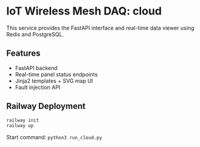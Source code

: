 # IoT Wireless Mesh DAQ: cloud

This service provides the FastAPI interface and real-time data viewer using Redis and PostgreSQL.

## Features

- FastAPI backend
- Real-time panel status endpoints
- Jinja2 templates + SVG map UI
- Fault injection API

## Railway Deployment

```bash
railway init
railway up
```

Start command: `python3 run_cloud.py`
